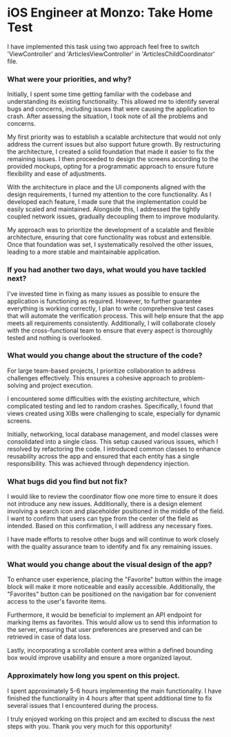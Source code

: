 # iOS Engineer at Monzo: Take Home Test

I have implemented this task using two approach feel free to switch 'ViewController' and 'ArticlesViewController' in 'ArticlesChildCoordinator' file.

### What were your priorities, and why?
Initially, I spent some time getting familiar with the codebase and understanding its existing functionality. This allowed me to identify several bugs and concerns, including issues that were causing the application to crash. 
After assessing the situation, I took note of all the problems and concerns.

My first priority was to establish a scalable architecture that would not only address the current issues but also support future growth. By restructuring the architecture, I created a solid foundation that made it easier to fix the remaining issues. 
I then proceeded to design the screens according to the provided mockups, opting for a programmatic approach to ensure future flexibility and ease of adjustments.

With the architecture in place and the UI components aligned with the design requirements, I turned my attention to the core functionality. As I developed each feature, I made sure that the implementation could be easily scaled and maintained. 
Alongside this, I addressed the tightly coupled network issues, gradually decoupling them to improve modularity.

My approach was to prioritize the development of a scalable and flexible architecture, ensuring that core functionality was robust and extensible. 
Once that foundation was set, I systematically resolved the other issues, leading to a more stable and maintainable application.

### If you had another two days, what would you have tackled next?
I've invested time in fixing as many issues as possible to ensure the application is functioning as required. 
However, to further guarantee everything is working correctly, I plan to write comprehensive test cases that will automate the verification process. 
This will help ensure that the app meets all requirements consistently. Additionally, I will collaborate closely with the cross-functional team to ensure that every aspect is thoroughly tested and nothing is overlooked.

### What would you change about the structure of the code?
For large team-based projects, I prioritize collaboration to address challenges effectively. This ensures a cohesive approach to problem-solving and project execution.

I encountered some difficulties with the existing architecture, which complicated testing and led to random crashes. Specifically, I found that views created using XIBs were challenging to scale, especially for dynamic screens.

Initially, networking, local database management, and model classes were consolidated into a single class. This setup caused various issues, which I resolved by refactoring the code. I introduced common classes to enhance reusability across the app and ensured that each entity has a single responsibility. This was achieved through dependency injection.

### What bugs did you find but not fix?
I would like to review the coordinator flow one more time to ensure it does not introduce any new issues. Additionally, there is a design element involving a search icon and placeholder positioned in the middle of the field. I want to confirm that users can type from the center of the field as intended. Based on this confirmation, I will address any necessary fixes.

I have made efforts to resolve other bugs and will continue to work closely with the quality assurance team to identify and fix any remaining issues.

### What would you change about the visual design of the app?
To enhance user experience, placing the "Favorite" button within the image block will make it more noticeable and easily accessible. Additionally, the "Favorites" button can be positioned on the navigation bar for convenient access to the user's favorite items.

Furthermore, it would be beneficial to implement an API endpoint for marking items as favorites. This would allow us to send this information to the server, ensuring that user preferences are preserved and can be retrieved in case of data loss.

Lastly, incorporating a scrollable content area within a defined bounding box would improve usability and ensure a more organized layout.

### Approximately how long you spent on this project.
I spent approximately 5-6 hours implementing the main functionality. I have finished the functionality in 4 hours after that spent additional time to fix several issues that I encountered during the process.

I truly enjoyed working on this project and am excited to discuss the next steps with you. Thank you very much for this opportunity!
